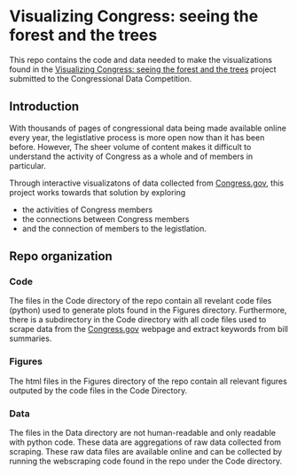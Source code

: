 # Visualizing Congress: seeing the forest and the trees

This repo contains the code and data needed to make the visualizations found in the [Visualizing Congress: seeing the forest and the trees](https://plot.ly/~kdb6df/6/visualizing-congress-seeing-the-forest-and-the-trees/) project submitted to the Congressional Data Competition.

## Introduction

With thousands of pages of congressional data being made available online every year, the legistlative process is more open now than it has been before. However, The sheer volume of content makes it difficult to understand the activity of Congress as a whole and of members in particular. 

Through interactive visualizatons of data collected from [Congress.gov](https://www.congress.gov/), this project works towards that solution by exploring 
* the activities of Congress members
* the connections between Congress members
* and the connection of members to the legistlation. 

## Repo organization

### Code 
The files in the Code directory of the repo contain all revelant code files (python) used to generate plots found in the Figures directory. Furthermore, there is a subdirectory in the Code directory with all code files used to scrape data from the [Congress.gov](https://www.congress.gov/) webpage and extract keywords from bill summaries. 

### Figures
The html files in the Figures directory of the repo contain all relevant figures outputed by the code files in the Code Directory. 

### Data
The files in the Data directory are not human-readable and only readable with python code. These data are aggregations of raw data collected from scraping. These raw data files are available online and can be collected by running the webscraping code found in the repo under the Code directory. 
